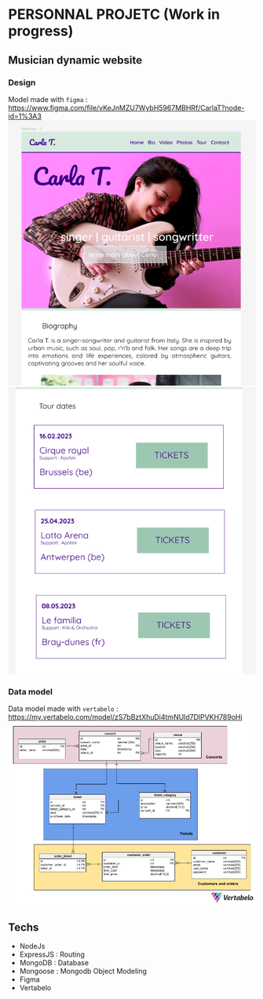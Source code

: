 # PERSONNAL PROJETC (Work in progress)

##
##
## Musician dynamic website 
### Design
Model made with `figma` :
https://www.figma.com/file/vKeJnMZU7WybH5967MBHRf/CarlaT?node-id=1%3A3
![dataModel](images/Desktop.png)
![dataModel](images/Tour_dates.png)

### Data model
Data model made with `vertabelo` :
https://my.vertabelo.com/model/zS7bBztXhuDi4tmNUld7DlPVKH789oHj
![dataModel](images/DataModel.png)

## Techs
- NodeJs
- ExpressJS : Routing
- MongoDB : Database
- Mongoose : Mongodb Object Modeling
- Figma
- Vertabelo
